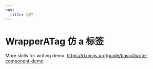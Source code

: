 ```yaml
---
nav:
  title: 组件
---
```


# WrapperATag 仿 a 标签

<code src="./demo-1.jsx"></code>

More skills for writing demo: https://d.umijs.org/guide/basic#write-component-demo
